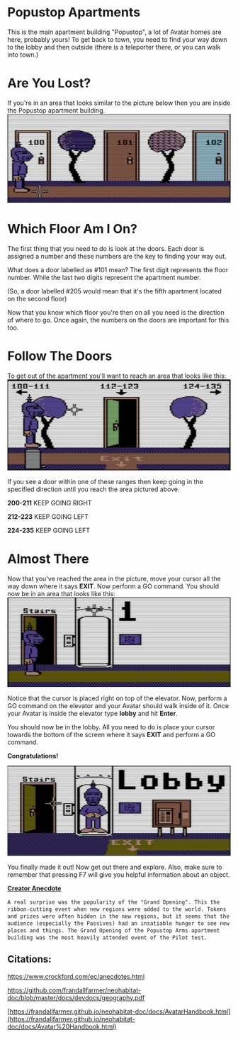 # Popustop Apartments

This is the main apartment building "Popustop", a lot of Avatar homes are here, probably yours! To get back to town, you need to find your way down to the lobby and then outside (there is a teleporter there, or you can walk into town.)

# Are You Lost?
If you're in an area that looks similar to the picture below then you are inside the Popustop apartment building. ![](https://raw.githubusercontent.com/frandallfarmer/neohabitat-doc/master/docs/images/apartments.JPG "Apartment")  


# Which Floor Am I On?
The first thing that you need to do is look at the doors. Each door is assigned a number and these numbers are the key to finding your way out.  

What does a door labelled as #101 mean? The first digit represents the floor number. While the last two digits represent the apartment number.  

(So, a door labelled #205 would mean that it's the fifth apartment located on the second floor)

Now that you know which floor you're then on all you need is the direction of where to go. Once again, the numbers on the doors are important for this too.

# Follow The Doors
To get out of the apartment you'll want to reach an area that looks like this:  
![](https://raw.githubusercontent.com/frandallfarmer/neohabitat-doc/master/docs/images/popustopline.JPG "Lines")  

If you see a door within one of these ranges then keep going in the specified direction until you reach the area pictured above.

**200-211**
KEEP GOING RIGHT

**212-223**
KEEP GOING LEFT

**224-235**
KEEP GOING LEFT

# Almost There
Now that you've reached the area in the picture, move your cursor all the way down where it says **EXIT**. Now perform a GO command. You should now be in an area that looks like this:  
![](https://raw.githubusercontent.com/frandallfarmer/neohabitat-doc/master/docs/images/popustopelevator.JPG "Elevator")

Notice that the cursor is placed right on top of the elevator. Now, perform a GO command on the elevator and your Avatar should walk inside of it. Once your Avatar is inside the elevator type **lobby** and hit **Enter**.

You should now be in the lobby. All you need to do is place your cursor towards the bottom of the screen where it says **EXIT** and perform a GO command.

**Congratulations!**  

![](https://raw.githubusercontent.com/frandallfarmer/neohabitat-doc/master/docs/images/lobby.JPG "Lobby")

You finally made it out! Now get out there and explore. Also, make sure to remember that pressing F7 will give you helpful information about an object.  

**[Creator Anecdote](https://www.crockford.com/ec/anecdotes.html)**
~~~~
A real surprise was the popularity of the "Grand Opening". This the ribbon-cutting event when new regions were added to the world. Tokens and prizes were often hidden in the new regions, but it seems that the audience (especially the Passives) had an insatiable hunger to see new places and things. The Grand Opening of the Popustop Arms apartment building was the most heavily attended event of the Pilot test.
~~~~

## Citations:
https://www.crockford.com/ec/anecdotes.html

https://github.com/frandallfarmer/neohabitat-doc/blob/master/docs/devdocs/geography.pdf

[https://frandallfarmer.github.io/neohabitat-doc/docs/AvatarHandbook.html](https://frandallfarmer.github.io/neohabitat-doc/docs/Avatar%20Handbook.html)
